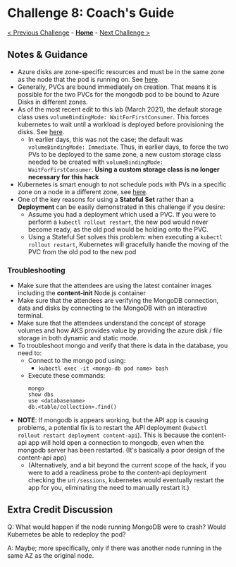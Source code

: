 # Challenge 8: Coach's Guide

[< Previous Challenge](./07-updaterollback.md) - **[Home](README.md)** - [Next Challenge >](./09-helm.md)

## Notes & Guidance

- Azure disks are zone-specific resources and must be in the same zone as the node that the pod is running on. See [here](https://docs.microsoft.com/en-us/azure/aks/availability-zones#azure-disks-limitations).
- Generally, PVCs are bound immediately on creation. That means it is possible for the two PVCs for the mongodb pod to be bound to Azure Disks in different zones.
- As of the most recent edit to this lab (March 2021), the default storage class uses `volumeBindingMode: WaitForFirstConsumer`.  This forces kubernetes to wait until a workload is deployed before provisioning the disks. See [here](https://kubernetes.io/docs/concepts/storage/storage-classes/#volume-binding-mode).
  - In earlier days, this was not the case; the default was `volumeBindingMode: Immediate`.  Thus, in earlier days, to force the two PVs to be deployed to the same zone, a new custom storage class needed to be created with `volumeBindingMode: WaitForFirstConsumer`.  **Using a custom storage class is no longer necessary for this hack**
- Kubernetes is smart enough to not schedule pods with PVs in a specific zone on a node in a different zone, see [here](https://kubernetes.io/docs/setup/best-practices/multiple-zones/#storage-access-for-zones).
- One of the key reasons for using a **Stateful Set** rather than a **Deployment** can be easily demonstrated in this challenge if you desire:  
  - Assume you had a deployment which used a PVC.  If you were to perform a `kubectl rollout restart`, the new pod would never become ready, as the old pod would be holding onto the PVC.  
  - Using a Stateful Set solves this problem: when executing a `kubectl rollout restart`, Kubernetes will gracefully handle the moving of the PVC from the old pod to the new pod


### Troubleshooting

- Make sure that the attendees are using the latest container images including the **content-init** Node.js container
- Make sure that the attendees are verifying the MongoDB connection, data and disks by connecting to the MongoDB with an interactive terminal.
- Make sure that the attendees understand the concept of storage volumes and how AKS provides value by providing the azure disk / file storage in both dynamic and static mode.
- To troubleshoot mongo and verify that there is data in the database, you need to:
	- Connect to the mongo pod using: 
		- `kubectl exec -it <mongo-db pod name> bash`
	- Execute these commands:
		```
		mongo
		show dbs
		use <databasename>
		db.<table/collection>.find()
		```
- **NOTE**: If mongodb is appears working, but the API app is causing problems, a potential fix is to restart the API deployment (`kubectl rollout restart deployment content-api`).  This is because the content-api app will hold open a connection to mongodb, even when the mongodb server has been restarted.  (It's basically a poor design of the content-api app)
  - (Alternatively, and a bit beyond the current scope of the hack, if you were to add a readiness probe to the content-api deployment checking the uri `/sessions`, kubernetes would eventually restart the app for you, eliminating the need to manually restart it.)

## Extra Credit Discussion
Q: What would happen if the node running MongoDB were to crash?  Would Kubernetes be able to redeploy the pod?

A:  Maybe; more specifically, only if there was another node running in the same AZ as the original node.
